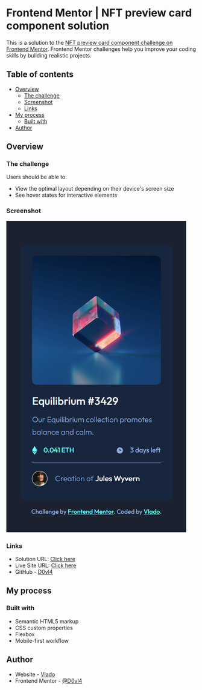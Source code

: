 # Frontend Mentor | NFT preview card component solution

This is a solution to the [NFT preview card component challenge on Frontend Mentor](https://www.frontendmentor.io/challenges/nft-preview-card-component-SbdUL_w0U). Frontend Mentor challenges help you improve your coding skills by building realistic projects.

## Table of contents

- [Overview](#overview)
  - [The challenge](#the-challenge)
  - [Screenshot](#screenshot)
  - [Links](#links)
- [My process](#my-process)
  - [Built with](#built-with)
- [Author](#author)

## Overview

### The challenge

Users should be able to:

- View the optimal layout depending on their device's screen size
- See hover states for interactive elements

### Screenshot

![](./design/screenshot.png)

### Links

- Solution URL: [Click here](https://your-solution-url.com)
- Live Site URL: [Click here](https://voluble-meringue-ca2edd.netlify.app/)
- GitHub - [D0vl4](https://github.com/D0vl4)

## My process

### Built with

- Semantic HTML5 markup
- CSS custom properties
- Flexbox
- Mobile-first workflow

## Author

- Website - [Vlado](https://dovla.me)
- Frontend Mentor - [@D0vl4](https://www.frontendmentor.io/profile/D0vl4)
